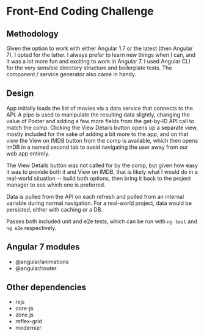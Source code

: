 # Front-End Coding Challenge

## Methodology

Given the option to work with either Angular 1.7 or the latest (then Angular 7), I opted for the latter. I always prefer to learn new things when I can, and it was a lot more fun and exciting to work in Angular 7. I used Angular CLI for the very sensible directory structure and boilerplate tests. The component / service generator also came in handy.

## Design

App initially loads the list of movies via a data service that connects to the API. A pipe is used to manipulate the resulting data slightly, changing the value of Poster and adding a few more fields from the get-by-ID API call to match the comp. Clicking the View Details button opens up a separate view, mostly included for the sake of adding a bit more to the app, and on that view the View on IMDB button from the comp is available, which then opens imDB in a named second tab to avoid navigating the user away from our web app entirely.

The View Details button was not called for by the comp, but given how easy it was to provide both it and View on IMDB, that is likely what I would do in a real-world situation -- build both options, then bring it back to the project manager to see which one is preferred.

Data is pulled from the API on each refresh and pulled from an internal variable during normal navigation. For a real-world project, data would be persisted, either with caching or a DB.

Passes both included unit and e2e tests, which can be run with `ng test` and `ng e2e` respectively.

## Angular 7 modules

* @angular/animations
* @angular/router

## Other dependencies

* rxjs
* core-js
* zone.js
* reflex-grid
* modernizr